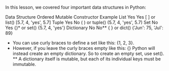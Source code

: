 In this lesson, we covered four important data structures in Python:

Data Structure	Ordered	Mutable	Constructor	Example
List	Yes	Yes	[ ] or list()	[5.7, 4, 'yes', 5.7]
Tuple	Yes	No	( ) or tuple()	(5.7, 4, 'yes', 5.7)
Set	No	Yes	{}* or set()	{5.7, 4, 'yes'}
Dictionary	No	No**	{ } or dict()	{'Jun': 75, 'Jul': 89}


* You can use curly braces to define a set like this: {1, 2, 3}. 
* However, if you leave the curly braces empty like this: {} Python will instead create an empty dictionary. So to create an empty set, use set().
** A dictionary itself is mutable, but each of its individual keys must be immutable.
